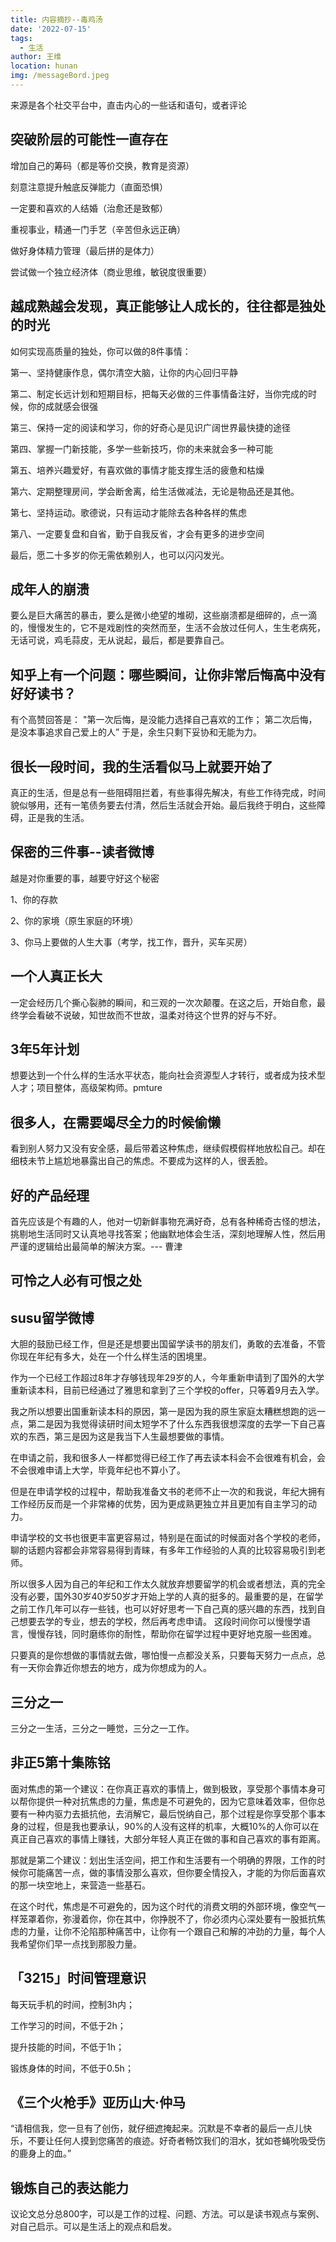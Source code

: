 ```yaml
---
title: 内容摘抄--毒鸡汤
date: '2022-07-15'
tags: 
  - 生活
author: 王维
location: hunan
img: /messageBord.jpeg
---
```

来源是各个社交平台中，直击内心的一些话和语句，或者评论
<!-- more -->
## 突破阶层的可能性一直存在
增加自己的筹码（都是等价交换，教育是资源）

刻意注意提升触底反弹能力（直面恐惧）

一定要和喜欢的人结婚（治愈还是致郁）

重视事业，精通一门手艺（辛苦但永远正确）

做好身体精力管理（最后拼的是体力）

尝试做一个独立经济体（商业思维，敏锐度很重要）

## 越成熟越会发现，真正能够让人成长的，往往都是独处的时光
如何实现高质量的独处，你可以做的8件事情：

第一、坚持健康作息，偶尔清空大脑，让你的内心回归平静

第二、制定长远计划和短期目标，把每天必做的三件事情备注好，当你完成的时候，你的成就感会很强

第三、保持一定的阅读和学习，你的好奇心是见识广阔世界最快捷的途径

第四、掌握一门新技能，多学一些新技巧，你的未来就会多一种可能

第五、培养兴趣爱好，有喜欢做的事情才能支撑生活的疲惫和枯燥

第六、定期整理房间，学会断舍离，给生活做减法，无论是物品还是其他。

第七、坚持运动。歌德说，只有运动才能除去各种各样的焦虑

第八、一定要复盘和自省，勤于自我反省，才会有更多的进步空间

最后，愿二十多岁的你无需依赖别人，也可以闪闪发光。

## 成年人的崩溃

要么是巨大痛苦的暴击，要么是微小绝望的堆砌，这些崩溃都是细碎的，点一滴的，慢慢发生的，它不是戏剧性的突然而至，生活不会放过任何人，生生老病死，无话可说，鸡毛蒜皮，无从说起，最后，都是要靠自己。

## 知乎上有一个问题：哪些瞬间，让你非常后悔高中没有好好读书？

有个高赞回答是：
"第一次后悔，是没能力选择自己喜欢的工作；
第二次后悔，是没本事追求自己爱上的人”
于是，余生只剩下妥协和无能为力。

## 很长一段时间，我的生活看似马上就要开始了

真正的生活，但是总有一些阻碍阻拦着，有些事得先解决，有些工作待完成，时间貌似够用，还有一笔债务要去付清，然后生活就会开始。最后我终于明白，这些障碍，正是我的生活。

## 保密的三件事--读者微博

越是对你重要的事，越要守好这个秘密

1、你的存款

2、你的家境（原生家庭的环境）

3、你马上要做的人生大事（考学，找工作，晋升，买车买房）

## ⼀个人真正长大

⼀定会经历几个撕心裂肺的瞬间，和三观的⼀次次颠覆。在这之后，开始⾃愈，最终学会看破不说破，知世故⽽不世故，温柔对待这个世界的好与不好。

## 3年5年计划

想要达到一个什么样的生活水平状态，能向社会资源型人才转行，或者成为技术型人才；项目整体，高级架构师。pmture

## 很多人，在需要竭尽全力的时候偷懒
看到别人努力又没有安全感，最后带着这种焦虑，继续假模假样地放松自己。却在细枝未节上尴尬地暴露出自己的焦虑。不要成为这样的人，很丢脸。

## 好的产品经理
首先应该是个有趣的人，他对一切新鲜事物充满好奇，总有各种稀奇古怪的想法，挑剔地生活同时又认真地寻找答案；他幽默地体会生活，深刻地理解人性，然后用严谨的逻辑给出最简单的解決方案。--- 曹津

## 可怜之人必有可恨之处

## susu留学微博
大胆的鼓励已经工作，但是还是想要出国留学读书的朋友们，勇敢的去准备，不管你现在年纪有多大，处在一个什么样生活的困境里。

作为一个已经工作超过8年才存够钱现年29岁的人，今年重新申请到了国外的大学重新读本科，目前已经通过了雅思和拿到了三个学校的offer，只等着9月去入学。

我之所以想要出国重新读本科的原因，第一是因为我的原生家庭太糟糕想跑的远一点，第二是因为我觉得读研时间太短学不了什么东西我很想深度的去学一下自己喜欢的东西，第三是因为这是我当下人生最想要做的事情。

在申请之前，我和很多人一样都觉得已经工作了再去读本科会不会很难有机会，会不会很难申请上大学，毕竟年纪也不算小了。

但是在申请学校的过程中，帮助我准备文书的老师不止一次的和我说，年纪大拥有工作经历反而是一个非常棒的优势，因为更成熟更独立并且更加有自主学习的动力。

申请学校的文书也很更丰富更容易过，特别是在面试的时候面对各个学校的老师，聊的话题内容都会非常容易得到青睐，有多年工作经验的人真的比较容易吸引到老师。

所以很多人因为自己的年纪和工作太久就放弃想要留学的机会或者想法，真的完全没有必要，国外30岁40岁50岁才开始上学的人真的挺多的。最重要的是，在留学之前工作几年可以存一些钱，也可以好好思考一下自己真的感兴趣的东西，找到自己想要去学的专业，想去的学校，然后再考虑申请。
这段时间你可以慢慢学语言，慢慢存钱，同时磨练你的耐性，帮助你在留学过程中更好地克服一些困难。

只要真的是你想做的事情就去做，哪怕慢一点都没关系，只要每天努力一点点，总有一天你会靠近你想去的地方，成为你想成为的人。

## 三分之一
三分之一生活，三分之一睡觉，三分之一工作。

## 非正5第十集陈铭
面对焦虑的第一个建议：在你真正喜欢的事情上，做到极致，享受那个事情本身可以帮你提供一种对抗焦虑的力量，焦虑是不可避免的，因为它意味着效率，但你总要有一种内驱力去抵抗他，去消解它，最后悦纳自己，那个过程是你享受那个事本身的过程，但是我也要承认，90%的人没有这样的机率，大概10%的人你可以在真正自己喜欢的事情上赚钱，大部分年轻人真正在做的事和自己喜欢的事有距离。

那就是第二个建议：划出生活空间，把工作和生活要有一个明确的界限，工作的时候你可能痛苦一点，做的事情没那么喜欢，但你要全情投入，才能的为你后面喜欢的那一块空地上，来营造一些基石。

在这个时代，焦虑是不可避免的，因为这个时代的消费文明的外部环境，像空气一样笼罩着你，弥漫着你，你在其中，你挣脱不了，你必须内心深处要有一股抵抗焦虑的力量，让你不沦陷那种痛苦中，让你有一个跟自己和解的冲劲的力量，每个人我希望你们早一点找到那股力量。



## 「3215」时间管理意识
每天玩手机的时间，控制3h内；

工作学习的时间，不低于2h；

提升技能的时间，不低于1h；

锻炼身体的时间，不低于0.5h；

## 《三个火枪手》亚历山大·仲马
“请相信我，您一旦有了创伤，就仔细遮掩起来。沉默是不幸者的最后一点儿快乐，不要让任何人摸到您痛苦的痕迹。好奇者畅饮我们的泪水，犹如苍蝇吮吸受伤的鹿身上的血。”


## 锻炼自己的表达能力
议论文总分总800字，可以是工作的过程、问题、方法。可以是读书观点与案例、对自己启示。可以是生活上的观点和启发。